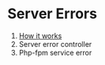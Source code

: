 # Server Errors

1. [How it works](./01-how-it-works.md)
2. Server error controller
3. Php-fpm service error
